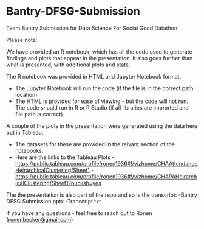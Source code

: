 # Bantry-DFSG-Submission
Team Bantry Submission for Data Science For Social Good Datathon

Please note: 

We have provided an R notebook, which has all the code used to generate findings and plots that appear in the presentation. 
It also goes further than what is presented, with additional plots and stats.  

The R notebook was provided in HTML and Jupyter Notebook format.  
- The Jupyter Notebook will run the code (if the file is in the correct path location)  
- The HTML is provided for ease of viewing - but the code will not run.  
The code should run in R or R Studio (if all libraries are improrted and file path is correct)

A couple of the plots in the presentation were generated using the data here but in Tableau. 
- The datasets for these are provided in the relvant section of the notebooks.
- Here are the links to the Tableau Plots
  -https://public.tableau.com/profile/ronen1936#!/vizhome/CHAAttendanceHeirarchicalClustering/Sheet1
  -https://public.tableau.com/profile/ronen1936#!/vizhome/CHAPAHeirarchicalClustering/Sheet1?publish=yes

The the presentation is also part of the repo and so is the transcript:
-Bantry DFSG Submission.pptx
-Transcript.txt

If you have any questions - feel free to reach out to Ronen (ronenbecker@gmail.com)
